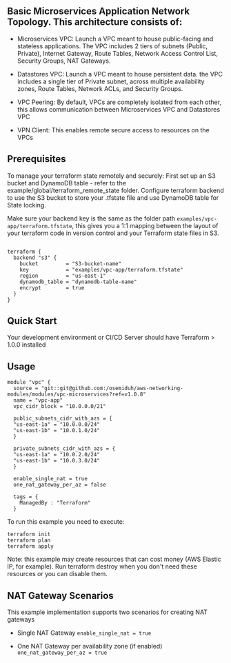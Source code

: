 ## Basic Microservices Application Network Topology. This architecture consists of:


* Microservices VPC: Launch a VPC meant to house public-facing and stateless applications. The VPC includes 2 tiers of subnets (Public, Private), Internet Gateway, Route Tables, Network Access Control List, Security Groups, NAT Gateways.

* Datastores VPC: Launch a VPC meant to house persistent data. the VPC includes a single tier of Private subnet, across multiple availability zones, Route Tables, Network ACLs, and Security Groups.
  
* VPC Peering: By default, VPCs are completely isolated from each other, this allows communication between Microservices VPC and Datastores VPC
  
* VPN Client: This enables remote secure access to resources on the VPCs
  
## Prerequisites 
To manage your terraform state remotely and securely:
First set up an S3 bucket and DynamoDB table - refer to the example/global/terraform_remote_state folder.
Configure terraform backend to use the S3 bucket to store your .tfstate file and use DynamoDB table for State locking.

Make sure your backend key is the same as the folder path `examples/vpc-app/terraform.tfstate`, this gives you a 1:1 mapping between the layout of your terraform code in version control and your Terraform state files in S3. 


```

terraform {
  backend "s3" {
    bucket         = "S3-bucket-name"
    key            = "examples/vpc-app/terraform.tfstate"
    region         = "us-east-1"
    dynamodb_table = "dynamodb-table-name"
    encrypt        = true
  }
}

```

## Quick Start
Your development environment or CI/CD Server should have Terraform > 1.0.0 installed



## Usage


```
module "vpc" {
  source = "git::git@github.com:/osemiduh/aws-networking-modules/modules/vpc-microservices?ref=v1.0.8"
  name = "vpc-app"
  vpc_cidr_block = "10.0.0.0/21"

  public_subnets_cidr_with_azs = {
  "us-east-1a" = "10.0.0.0/24"
  "us-east-1b" = "10.0.1.0/24"
  }

  private_subnets_cidr_with_azs = {
  "us-east-1a" = "10.0.2.0/24"
  "us-east-1b" = "10.0.3.0/24"
  }
  
  enable_single_nat = true
  one_nat_gateway_per_az = false

  tags = {
    ManagedBy : "Terraform" 
  }

```

To run this example you need to execute:
```
terraform init
terraform plan
terraform apply
```
Note: this example may create resources that can cost money (AWS Elastic IP, for example). Run terraform destroy when you don't need these resources or you can disable them.


## NAT Gateway Scenarios
This example implementation supports two scenarios for creating NAT gateways
* Single NAT Gateway
   `enable_single_nat = true`

* One NAT Gateway per availability zone (if enabled)
   `one_nat_gateway_per_az = true`
